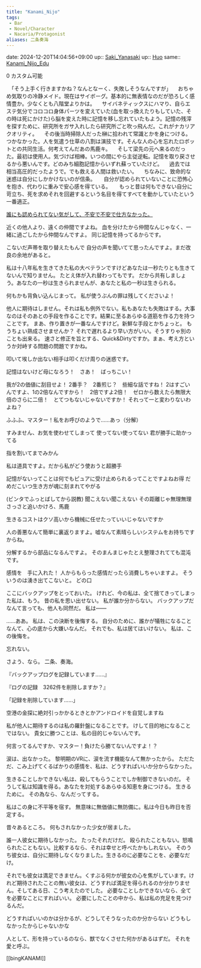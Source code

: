 ```yaml
---
title: "Kanami_Nijo"
tags:
 - Bar
 - Novel/Character
 - Nacaria/Protagonist
aliases: 二条奏海
---
```


date: 2024-12-20T14:04:56+09:00
up:: [Saki_Yanasaki](Saki_Yanasaki.md)
up:: [Huo](Huo.md)
same:: [Kanami_Nijo_Edu](Kanami_Nijo_Edu.md)

0
カスタム可能




　「そう上手く行きますかね？なんとなーく、失敗しそうなんですが」
　おちゃめ気取りの冷静メイド。現在はサイボーグ。基本的に無表情なのだが恐ろしく感情豊か。少なくとも八階堂よりかは。
　サイバネティックスにハマり、自らエステ気分でコロコロ身体パーツを変えていた(血を取っ換えたりもしていた、その時は死にかけた)ら脳を変えた時に記憶を移し忘れていたもよう。記憶の残滓を探すために、研究所をガサ入れしたら研究所ごと吹っ飛んだ。これがナカリアクオリティ。
　その後当時掃除人だった榊に拾われて常識とかを身につける。つかなかった。人を気遣う仕草の八割は演技です。そんな人の心を忘れたロボットとの共同生活。何考えてんだあの馬鹿キ。
　そして梁先の元へ来るのだった。最初は使用人。気づけば相棒。いつの間にやら主従逆転。記憶を取り戻させるから悪いんです。どのみち細胞記憶からいずれ蘇っていたけど。
　過去では相当高圧的だったようで。でも救える人間は救いたい。
　ちなみに、致命的な迷惑は自分にしかかけないのが信条。
　
自分が認められていないことに恐怖心を抱き、代わりに重みで安心感を得ている。
　
 もっと昔は何もできない自分に苛立ち、死を求めそれを回避するという名目を得てすべてを動かしていたという一番適正。




[誰にも認められてない気がして、不安で不安で仕方なかった。](../../../Info/誰にも認められてない気がして、不安で不安で仕方なかった。.md)

近くの他人より、遠くの仲間ですよね。
血を分けたから仲間なんじゃなく、一緒に過ごしたから仲間なんですよ。
同じ記憶を持ってるからです。

こないだ声帯を取り替えたもんで
自分の声を聞いてて思ったんですよ。まだ改良の余地があると。

私は十八年私を生きてきた私の大ベテランですけどあなたは一秒たりとも生きてないんで知りません。
たとえ体が入れ替わってもです。
だから共有しましょう。あなたの一秒は生きられませんが、あなたと私の一秒は生きられる。

何もかも背負い込んじまって。
私が使うぶんの罪は残してくださいよ！

他人に期待はしません。それは私も例外でない。私もあなたも失敗はする。大事なのはそのあとの手段を作ることです。結果に至るあらゆる道筋を作る力を持つことです。
まあ、作り置きが一番なんですけど。新鮮な手段とかちょっと。
もうちょい熟成させませんか？
それで遅れるより早い方がいい。そうすりゃ別のことも出来る。
速さと修正を旨とする、Quick&Dirtyですか。まぁ、考え方というか対峙する問題の問題ですかね。

叩いて埃しか出ない相手は叩くだけ周りの迷惑です。

記憶はないけど母になろう！　さあ！　ばっちこい！

我が2の価値に刮目せよ！
2番手？　2番煎じ？　些細な話ですね！
2はすごいんですよ、1の2倍なんですから！　2倍ですよ2倍！　ゼロから数えたら無限大倍のさらに二倍！　とてつもないじゃないですか！
それって一と変わりないわよね？

ふふふ、マスター！私をお呼びのようで……あっ（分解）

すみません、お気を使わせてしまって
使ってない使ってない
君が勝手に助かってる

指を割いてまでみかん

私は道具ですよ。だから私がどう使おうと超勝手

記憶がないってことは何でもピュアに受け止められるってことですよねお得
だめだこいつ生き方が魂に刻まれてやがる

(ビンタでふっとばしてから説教)
聞こえない聞こえない
その距離じゃ無理無理
さっさと追いかけろ、馬鹿

生きるコストはクソ高いから機械に任せたっていいじゃないですか

人の善悪なんて簡単に裏返りますよ。嘘なんて素晴らしいシステムをお持ちですからね。

分解するから部品になるんですよ。
そのまんまじゃたとえ整理されてても混沌です。

感情を　手に入れた！
人からもらった感情だったら消費しちゃいますよ。
そういうのは湧き出てこないと。
どの口


ここにバックアップをとっておいた。
けれど、今の私は、全て捨てきってしまった私は、もう。
昔の私を思い出せない。
私が誰か分からない。
バックアップだなんて言っても、他人も同然だ。
私は――

……ああ。
私は、この決断を後悔する。
自分のために、誰かが犠牲になることなんて、心の底から大嫌いなんだ。
それでも、私は居てはいけない。
私は、この後悔を。

忘れない。

さよう、なら。
二条、奏海。

『バックアップログを記録しています……』

『ログの記録　3262件を削除しますか？』

「記録を削除しています……」


空港の金探に絶対引っかかるときとかアンドロイドを自覚しますね

私が他人に期待するのは私の羅針盤になることです。
けして目的地になることではない。
貴女に勝つことは、私の目的じゃないんです。

何言ってるんですか、マスター！負けたら勝てないんですよ！？

涙は、出なかった。
黎明期のVRに、涙を流す機能なんて無かったから。
ただただ、こみ上げてくるばかりの感情を、私は、どうすればいいか分からなかった。


生きることしかできない私は、殺してもらうことでしか制御できないのだ。
そうして私は知識を得る。あなたを対処するあらゆる知恵を身につける。
生きるために。
その為なら、なんだってする。

私はこの身に不平等を宿す。
無意味に無価値に無防備に。私は今日も昨日を否定する。

昔々あるところ。
何もされなかった少女が居ました。

誰一人彼女に期待しなかった。
たったそれだけだ。
殴られたこともない。怒鳴られたこともない。比較するなら、それは幸せと呼べたかもしれない。
そのうち彼女は、自分に期待しなくなりました。生きるのに必要なことを、必要なだけ。

それでも彼女は満足できません。くすぶる何かが彼女の心を焦がしています。けれど期待されたことの無い彼女は、どうすれば満足を得られるのか分かりません。そしてある日、こう考えたのでした。
必要なことしかできないなら、全てを必要なことにすればいい。
必要にしたことの中から、私は私の充足を見つけるんだ。

どうすればいいのかは分かるが、どうしてそうなったのか分からない
どうもしなかったからじゃないかな

人として、形を持っているのなら、獣でなくさせた何かがあるはずだ。
それを愛と呼ぶ。

[[bingKANAMI]]